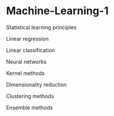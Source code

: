 # Machine-Learning-1

Statistical learning principles

Linear regression

Linear classification

Neural networks

Kernel methods

Dimensionality reduction

Clustering methods

Ensemble methods
